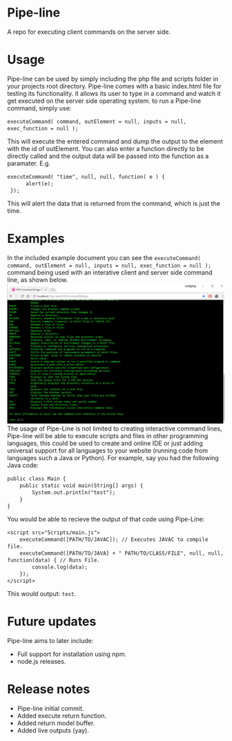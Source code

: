 # Pipe-line
A repo for executing client commands on the server side.

# Usage
Pipe-line can be used by simply including the php file and scripts folder in your projects root directory.
Pipe-line comes with a basic index.html file for testing its functionality. it allows its user to type in a command and watch it get executed on the server side operating system.
to run a Pipe-line command, simply use:

```
executeCommand( command, outElement = null, inputs = null, exec_function = null );
```
This will execute the entered command and dump the output to the element with the id of outElement. You can also enter a function directly to be directly called and the output data will be passed into the function as a paramater. E.g.
```
executeCommand( "time", null, null, function( e ) {
      alert(e);
 });
 ```
 This will alert the data that is returned from the command, which is just the time.

# Examples
In the included example document you can see the ```executeCommand( command, outElement = null, inputs = null, exec_function = null );``` command being used with an interative client and server side command line, as shown below.
![example](res/example2.PNG)
The usage of Pipe-Line is not limited to creating interactive command lines, Pipe-line will be able to execute scripts and files in other programming languages, this could be used to create and online IDE or just adding  universal support for all languages to your website (running code from languages such a Java or Python). 
For example, say you had the following Java code:
```
public class Main {
	public static void main(String[] args) {
		System.out.println("test");
	}
}
```
You  would be able to recieve the output of that code using Pipe-Line:
```
<script src="Scripts/main.js">
	executeCommand([PATH/TO/JAVAC]); // Executes JAVAC to compile file.
	executeCommand([PATH/TO/JAVA] + " PATH/TO/CLASS/FILE", null, null, function(data) { // Runs File.
		console.log(data);
	});
</script>
```
This would output: ```test```. 

# Future updates
Pipe-line aims to later include:
* Full support for installation using npm.
* node.js releases.

# Release notes
* Pipe-line initial commit.
* Added execute return function.
* Added return model buffer.
* Added live outputs (yay).